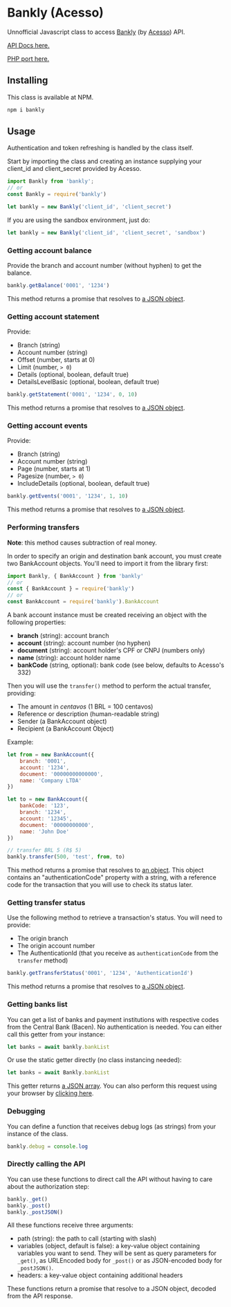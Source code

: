 # Bankly (Acesso)

Unnofficial Javascript class to access [Bankly](http://bankly.com.br/) (by [Acesso](https://www.meuacesso.com.br/)) API.

[API Docs here.](https://bankly.readme.io/)

[PHP port here.](https://github.com/jesobreira/bankly-php)

## Installing

This class is available at NPM.

```javascript
npm i bankly
```

## Usage

Authentication and token refreshing is handled by the class itself.

Start by importing the class and creating an instance supplying your client_id and client_secret provided by Acesso.

```javascript
import Bankly from 'bankly';
// or
const Bankly = require('bankly')
```

```javascript
let bankly = new Bankly('client_id', 'client_secret')
```

If you are using the sandbox environment, just do:

```javascript
let bankly = new Bankly('client_id', 'client_secret', 'sandbox')
```

### Getting account balance

Provide the branch and account number (without hyphen) to get the balance.

```javascript
bankly.getBalance('0001', '1234')
```

This method returns a promise that resolves to [a JSON object](https://bankly.readme.io/reference#accountbalance).

### Getting account statement

Provide:

* Branch (string)
* Account number (string)
* Offset (number, starts at 0)
* Limit (number, `> 0`)
* Details (optional, boolean, default true)
* DetailsLevelBasic (optional, boolean, default true)

```javascript
bankly.getStatement('0001', '1234', 0, 10)
```

This method returns a promise that resolves to [a JSON object](https://bankly.readme.io/reference#accountstatement).

### Getting account events

Provide:

* Branch (string)
* Account number (string)
* Page (number, starts at 1)
* Pagesize (number, `> 0`)
* IncludeDetails (optional, boolean, default true)

```javascript
bankly.getEvents('0001', '1234', 1, 10)
```

This method returns a promise that resolves to [a JSON object](https://bankly.readme.io/reference#events).

### Performing transfers

**Note**: this method causes subtraction of real money.

In order to specify an origin and destination bank account, you must create two BankAccount objects. You'll need to import it from the library first:

```javascript
import Bankly, { BankAccount } from 'bankly'
// or
const { BankAccount } = require('bankly')
// or
const BankAccount = require('bankly').BankAccount
```

A bank account instance must be created receiving an object with the following properties:

* **branch** (string): account branch
* **account** (string): account number (no hyphen)
* **document** (string): account holder's CPF or CNPJ (numbers only)
* **name** (string): account holder name
* **bankCode** (string, optional): bank code (see below, defaults to Acesso's 332)

Then you will use the `transfer()` method to perform the actual transfer, providing:

* The amount in *centavos* (1 BRL = 100 centavos)
* Reference or description (human-readable string)
* Sender (a BankAccount object)
* Recipient (a BankAccount Object)

Example:

```javascript
let from = new BankAccount({
	branch: '0001',
	account: '1234',
	document: '00000000000000',
	name: 'Company LTDA'
})

let to = new BankAccount({
	bankCode: '123',
	branch: '1234',
	account: '12345',
	document: '00000000000',
	name: 'John Doe'
})

// transfer BRL 5 (R$ 5)
bankly.transfer(500, 'test', from, to)
```

This method returns a promise that resolves to [an object](https://bankly.readme.io/reference#testinput). This object contains an "authenticationCode" property with a string, with a reference code for the transaction that you will use to check its status later.

### Getting transfer status

Use the following method to retrieve a transaction's status. You will need to provide:

* The origin branch
* The origin account number
* The AuthenticationId (that you receive as `authenticationCode` from the `transfer` method)

```javascript
bankly.getTransferStatus('0001', '1234', 'AuthenticationId')
```

This method returns a promise that resolves to [a JSON object](https://bankly.readme.io/reference#testinput-1).

### Getting banks list

You can get a list of banks and payment institutions with respective codes from the Central Bank (Bacen). No authentication is needed. You can either call this getter from your instance:

```javascript
let banks = await bankly.bankList
```

Or use the static getter directly (no class instancing needed):

```javascript
let banks = await Bankly.bankList
```

This getter returns [a JSON array](https://bankly.readme.io/reference#banklist). You can also perform this request using your browser by [clicking here](https://api.bankly.com.br/baas/banklist).

### Debugging

You can define a function that receives debug logs (as strings) from your instance of the class.

```javascript
bankly.debug = console.log
```

### Directly calling the API

You can use these functions to direct call the API without having to care about the authorization step:

```javascript
bankly._get()
bankly._post()
bankly._postJSON()
```

All these functions receive three arguments:

- path (string): the path to call (starting with slash)
- variables (object, default is false): a key-value object containing variables you want to send. They will be sent as query parameters for `_get()`, as URLEncoded body for `_post()` or as JSON-encoded body for `_postJSON()`.
- headers: a key-value object containing additional headers

These functions return a promise that resolve to a JSON object, decoded from the API response.
